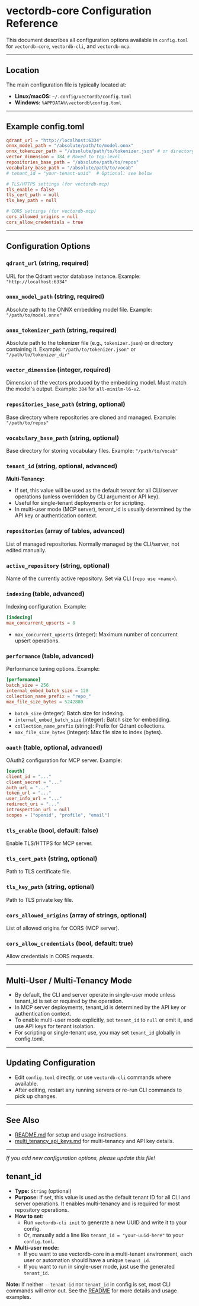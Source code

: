# vectordb-core Configuration Reference

This document describes all configuration options available in `config.toml` for `vectordb-core`, `vectordb-cli`, and `vectordb-mcp`.

---

## Location

The main configuration file is typically located at:

- **Linux/macOS:** `~/.config/vectordb/config.toml`
- **Windows:** `%APPDATA%\vectordb\config.toml`

---

## Example config.toml

```toml
qdrant_url = "http://localhost:6334"
onnx_model_path = "/absolute/path/to/model.onnx"
onnx_tokenizer_path = "/absolute/path/to/tokenizer.json" # or directory containing tokenizer.json
vector_dimension = 384 # Moved to top-level
repositories_base_path = "/absolute/path/to/repos"
vocabulary_base_path = "/absolute/path/to/vocab"
# tenant_id = "your-tenant-uuid"  # Optional: see below

# TLS/HTTPS settings (for vectordb-mcp)
tls_enable = false
tls_cert_path = null
tls_key_path = null

# CORS settings (for vectordb-mcp)
cors_allowed_origins = null
cors_allow_credentials = true
```

---

## Configuration Options

### `qdrant_url` (string, required)
URL for the Qdrant vector database instance. Example: `"http://localhost:6334"`

### `onnx_model_path` (string, required)
Absolute path to the ONNX embedding model file. Example: `"/path/to/model.onnx"`

### `onnx_tokenizer_path` (string, required)
Absolute path to the tokenizer file (e.g., `tokenizer.json`) or directory containing it. Example: `"/path/to/tokenizer.json"` or `"/path/to/tokenizer_dir"`

### `vector_dimension` (integer, required)
Dimension of the vectors produced by the embedding model. Must match the model's output. Example: `384` for `all-minilm-l6-v2`.

### `repositories_base_path` (string, optional)
Base directory where repositories are cloned and managed. Example: `"/path/to/repos"`

### `vocabulary_base_path` (string, optional)
Base directory for storing vocabulary files. Example: `"/path/to/vocab"`

### `tenant_id` (string, optional, advanced)
**Multi-Tenancy:**
- If set, this value will be used as the default tenant for all CLI/server operations (unless overridden by CLI argument or API key).
- Useful for single-tenant deployments or for scripting.
- In multi-user mode (MCP server), tenant_id is usually determined by the API key or authentication context.

### `repositories` (array of tables, advanced)
List of managed repositories. Normally managed by the CLI/server, not edited manually.

### `active_repository` (string, optional)
Name of the currently active repository. Set via CLI (`repo use <name>`).

### `indexing` (table, advanced)
Indexing configuration. Example:
```toml
[indexing]
max_concurrent_upserts = 8
```
- `max_concurrent_upserts` (integer): Maximum number of concurrent upsert operations.

### `performance` (table, advanced)
Performance tuning options. Example:
```toml
[performance]
batch_size = 256
internal_embed_batch_size = 128
collection_name_prefix = "repo_"
max_file_size_bytes = 5242880
```
- `batch_size` (integer): Batch size for indexing.
- `internal_embed_batch_size` (integer): Batch size for embedding.
- `collection_name_prefix` (string): Prefix for Qdrant collections.
- `max_file_size_bytes` (integer): Max file size to index (bytes).

### `oauth` (table, optional, advanced)
OAuth2 configuration for MCP server. Example:
```toml
[oauth]
client_id = "..."
client_secret = "..."
auth_url = "..."
token_url = "..."
user_info_url = "..."
redirect_uri = "..."
introspection_url = null
scopes = ["openid", "profile", "email"]
```

### `tls_enable` (bool, default: false)
Enable TLS/HTTPS for MCP server.

### `tls_cert_path` (string, optional)
Path to TLS certificate file.

### `tls_key_path` (string, optional)
Path to TLS private key file.

### `cors_allowed_origins` (array of strings, optional)
List of allowed origins for CORS (MCP server).

### `cors_allow_credentials` (bool, default: true)
Allow credentials in CORS requests.

---

## Multi-User / Multi-Tenancy Mode

- By default, the CLI and server operate in single-user mode unless tenant_id is set or required by the operation.
- In MCP server deployments, tenant_id is determined by the API key or authentication context.
- To enable multi-user mode explicitly, set `tenant_id` to `null` or omit it, and use API keys for tenant isolation.
- For scripting or single-tenant use, you may set `tenant_id` globally in config.toml.

---

## Updating Configuration

- Edit `config.toml` directly, or use `vectordb-cli` commands where available.
- After editing, restart any running servers or re-run CLI commands to pick up changes.

---

## See Also
- [README.md](../README.md) for setup and usage instructions.
- [multi_tenancy_api_keys.md](./multi_tenancy_api_keys.md) for multi-tenancy and API key details.

---

*If you add new configuration options, please update this file!*

## tenant_id

- **Type:** `String` (optional)
- **Purpose:** If set, this value is used as the default tenant ID for all CLI and server operations. It enables multi-tenancy and is required for most repository operations.
- **How to set:**
  - Run `vectordb-cli init` to generate a new UUID and write it to your config.
  - Or, manually add a line like `tenant_id = "your-uuid-here"` to your `config.toml`.
- **Multi-user mode:**
  - If you want to use vectordb-core in a multi-tenant environment, each user or automation should have a unique `tenant_id`.
  - If you want to run in single-user mode, just use the generated `tenant_id`.

**Note:** If neither `--tenant-id` nor `tenant_id` in config is set, most CLI commands will error out. See the [README](../README.md) for more details and usage examples. 